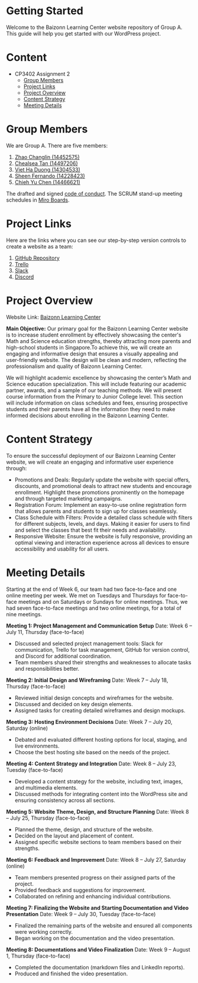 # Getting Started
Welcome to the Baizonn Learning Center website repository of Group A. This guide will help you get started with our WordPress project.
 
# Content
* CP3402 Assignment 2
  * [Group Members](#Group-Members)
  * [Project Links](#Project-Links)
  * [Project Overview](#Project-Overview)
  * [Content Strategy](#Content-Strategy)
  * [Meeting Details](#Meeting-Details)
    
# Group Members
We are Group A. There are five members:
1. [Zhao Changlin (14452575)](https://www.linkedin.com/in/charlie5885/)
2. [Chealsea Tan (14497206)](https://www.linkedin.com/in/chealsea-tan/)
3. [Viet Ha Duong (14304533)](https://www.linkedin.com/in/vietha-duong/)
4. [Sheen Fernando (14228423)](https://www.linkedin.com/in/sheen-fernando/)
5. [Chieh Yu Chen (14466621)](https://www.linkedin.com/in/chieh-yu-chen-james/)

The drafted and signed [code of conduct](https://docs.google.com/document/d/1JXUGqQLwIq1LTct91_JQzyKZylD2f3LkFyZNWDfAi7A/edit?usp=sharing).
The SCRUM stand-up meeting schedules in [Miro Boards](https://miro.com/app/board/uXjVKuCLVeA=/?share_link_id=471049410081).
 
# Project Links
Here are the links where you can see our step-by-step version controls to create a website as a team:
1. [GitHub Repository](https://github.com/cp3402-students/CP3402-CMS-Assignment-2-Group-A-Baizonn-Learning-Center)
2. [Trello](https://trello.com/invite/b/668f679767732ecb39846fc4/ATTIb41ef9d21d1354a2b88251812da5e58aDAE0111A/cp3402-cms-assignment-2-baizonn-learning-center)
3. [Slack](https://join.slack.com/t/cp3402cmsgroupa/shared_invite/zt-2mfdcdneu-qHHMhilYYxhwzWp6uI1OMw)
4. [Discord](https://discord.com/invite/amj4y3XC)
   
# Project Overview
Website Link: [Baizonn Learning Center](http://18.136.43.88)

**Main Objective:**
Our primary goal for the Baizonn Learning Center website is to increase student enrollment by effectively showcasing the center's Math and Science education strengths, thereby attracting more parents and high-school students in Singapore.To achieve this, we will create an engaging and informative design that ensures a visually appealing and user-friendly website. The design will be clean and modern, reflecting the professionalism and quality of Baizonn Learning Center.

We will highlight academic excellence by showcasing the center’s Math and Science education specialization. This will include featuring our academic partner, awards, and a sample of our teaching methods. We will present course information from the Primary to Junior College level. This section will include information on class schedules and fees, ensuring prospective students and their parents have all the information they need to make informed decisions about enrolling in the Baizonn Learning Center.

# Content Strategy
To ensure the successful deployment of our Baizonn Learning Center website, we will create an engaging and informative user experience through:
* Promotions and Deals: Regularly update the website with special offers, discounts, and promotional deals to attract new students and encourage enrollment. Highlight these promotions prominently on the homepage and through targeted marketing campaigns.
* Registration Forum: Implement an easy-to-use online registration form that allows parents and students to sign up for classes seamlessly. 
* Class Schedule with Filters: Provide a detailed class schedule with filters for different subjects, levels, and days. Making it easier for users to find and select the classes that best fit their needs and availability.
* Responsive Website: Ensure the website is fully responsive, providing an optimal viewing and interaction experience across all devices to ensure accessibility and usability for all users.

# Meeting Details
Starting at the end of Week 6, our team had two face-to-face and one online meeting per week. We met on Tuesdays and Thursdays for face-to-face meetings and on Saturdays or Sundays for online meetings. Thus, we had seven face-to-face meetings and two online meetings, for a total of nine meetings.

**Meeting 1: Project Management and Communication Setup**
Date: Week 6 – July 11, Thursday (face-to-face)
* Discussed and selected project management tools: Slack for communication, Trello for task management, GitHub for version control, and Discord for additional coordination.
* Team members shared their strengths and weaknesses to allocate tasks and responsibilities better.

**Meeting 2: Initial Design and Wireframing**
Date: Week 7 – July 18, Thursday (face-to-face)
* Reviewed initial design concepts and wireframes for the website.
* Discussed and decided on key design elements.
* Assigned tasks for creating detailed wireframes and design mockups.

**Meeting 3: Hosting Environment Decisions**
Date: Week 7 – July 20, Saturday (online)
* Debated and evaluated different hosting options for local, staging, and live environments.
* Choose the best hosting site based on the needs of the project.

**Meeting 4: Content Strategy and Integration**
Date: Week 8 – July 23, Tuesday (face-to-face)
* Developed a content strategy for the website, including text, images, and multimedia elements.
* Discussed methods for integrating content into the WordPress site and ensuring consistency across all sections.

**Meeting 5: Website Theme, Design, and Structure Planning**
Date: Week 8 – July 25, Thursday (face-to-face)
* Planned the theme, design, and structure of the website.
* Decided on the layout and placement of content.
* Assigned specific website sections to team members based on their strengths.

**Meeting 6: Feedback and Improvement**
Date: Week 8 – July 27, Saturday (online)
* Team members presented progress on their assigned parts of the project.
* Provided feedback and suggestions for improvement.
* Collaborated on refining and enhancing individual contributions.

**Meeting 7: Finalizing the Website and Starting Documentation and Video Presentation**
Date: Week 9 – July 30, Tuesday (face-to-face)
* Finalized the remaining parts of the website and ensured all components were working correctly.
* Began working on the documentation and the video presentation.

**Meeting 8: Documentations and Video Finalization**
Date: Week 9 – August 1, Thursday (face-to-face)
* Completed the documentation (markdown files and LinkedIn reports).
* Produced and finished the video presentation.

